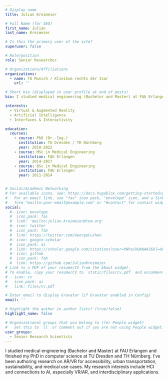 ```yaml
---
# Display name
title: Julian Kreimeier

# Full Name (for SEO)
first_name: Julian
last_name: Kreimeier

# Is this the primary user of the site?
superuser: false

# Role/position
role: Senior Researcher

# Organizations/Affiliations
organizations:
  - name: TU Munich / Klinikum rechts der Isar
    url: ''

# Short bio (displayed in user profile at end of posts)
bio: I studied medical engineering (Bachelor and Master) at FAU Erlangen and finished my PhD at TU Dresden and TH Nürnberg. My research interests include HCI and connections to AI, especially VR and AR as well as interdisciplinary applications.

interests:
  - Virtual & Augmented Reality
  - Artificial Intelligence
  - Interfaces & Interactivity

education:
  courses:
    - course: PhD (Dr.-Ing.) 
      institution: TU Dresden / TH Nürnberg
      year: 2018-2022
    - course: MSc in Medical Engineering
      institution: FAU Erlangen
      year: 2014-2017
    - course: BSc in Medical Engineering
      institution: FAU Erlangen
      year: 2011-2014


# Social/Academic Networking
# For available icons, see: https://docs.hugoblox.com/getting-started/page-builder/#icons
#   For an email link, use "fas" icon pack, "envelope" icon, and a link in the
#   form "mailto:your-email@example.com" or "#contact" for contact widget.
social:
  #- icon: envelope
  #  icon_pack: fas
  #  link: 'mailto:julian.kreimeier@tum.org'
  #- icon: twitter
  #  icon_pack: fab
  #  link: https://twitter.com/GeorgeCushen
  #- icon: google-scholar
  #  icon_pack: ai
  #  link: https://scholar.google.com/citations?user=hNhoihUAAAAJ&hl=de
  #- icon: github
  #  icon_pack: fab
  #  link: https://github.com/JulianKreimeier
# Link to a PDF of your resume/CV from the About widget.
# To enable, copy your resume/CV to `static/files/cv.pdf` and uncomment the lines below.
# - icon: cv
#   icon_pack: ai
#   link: files/cv.pdf

# Enter email to display Gravatar (if Gravatar enabled in Config)
email: ''

# Highlight the author in author lists? (true/false)
highlight_name: false

# Organizational groups that you belong to (for People widget)
#   Set this to `[]` or comment out if you are not using People widget.
user_groups:
  - Senior Research Scientists
---
```


I studied medical engineering (Bachelor and Master) at FAU Erlangen and finished my PhD in computer science at TU Dresden and TH Nürnberg. I've been authoring research on AR/VR for accessibility, urban transportation, sustainability, and medical use cases. My research interests include HCI and connections to AI, especially VR/AR, and interdisciplinary applications.
